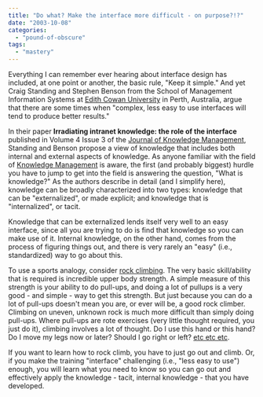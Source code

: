 ```yaml
---
title: "Do what? Make the interface more difficult - on purpose?!?"
date: "2003-10-08"
categories: 
  - "pound-of-obscure"
tags: 
  - "mastery"
---
```


Everything I can remember ever hearing about interface design has included, at one point or another, the basic rule, "Keep it simple." And yet Craig Standing and Stephen Benson from the School of Management Information Systems at [Edith Cowan University](http://www.ecu.edu.au) in Perth, Australia, argue that there are some times when "complex, less easy to use interfaces will tend to produce better results."  
  
In their paper **Irradiating intranet knowledge: the role of the interface** published in Volume 4 Issue 3 of the [Journal of Knowledge Management](http://www.emeraldinsight.com/jkm.htm), Standing and Benson propose a view of knowledge that includes both internal and external aspects of knowledge. As anyone familiar with the field of [Knowledge Management](http://www.brint.com/km/) is aware, the first (and probably biggest) hurdle you have to jump to get into the field is answering the question, "What is knowledge?" As the authors describe in detail (and I simplify here), knowledge can be broadly characterized into two types: knowledge that can be "externalized", or made explicit; and knowledge that is "internalized", or tacit.  
  
Knowledge that can be externalized lends itself very well to an easy interface, since all you are trying to do is find that knowledge so you can make use of it. Internal knowledge, on the other hand, comes from the process of figuring things out, and there is very rarely an "easy" (i.e., standardized) way to go about this.  
  
To use a sports analogy, consider [rock climbing](http://www.google.com/search?sourceid=navclient&ie=UTF-8&oe=UTF-8&q=rock+climbing). The very basic skill/ability that is required is incredible upper body strength. A simple measure of this strength is your ability to do pull-ups, and doing a lot of pullups is a very good - and simple - way to get this strength. But just because you can do a lot of pull-ups doesn't mean you are, or ever will be, a good rock climber. Climbing on uneven, unknown rock is much more difficult than simply doing pull-ups. Where pull-ups are rote exercises (very little thought required, you just do it), climbing involves a lot of thought. Do I use this hand or this hand? Do I move my legs now or later? Should I go right or left? [etc etc etc](http://dictionary.reference.com/search?q=et%20cetera).  
  
If you want to learn how to rock climb, you have to just go out and climb. Or, if you make the training "interface" challenging (i.e., "less easy to use") enough, you will learn what you need to know so you can go out and effectively apply the knowledge - tacit, internal knowledge - that you have developed.

